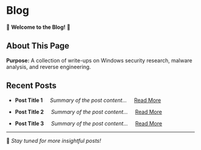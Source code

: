 # Blog

🚀 **Welcome to the Blog!** 🚀

## About This Page
**Purpose:** A collection of write-ups on Windows security research, malware analysis, and reverse engineering.

## Recent Posts
- **Post Title 1**  
  *Summary of the post content...*  
  [Read More](#)

- **Post Title 2**  
  *Summary of the post content...*  
  [Read More](#)

- **Post Title 3**  
  *Summary of the post content...*  
  [Read More](#)

---

🚀 *Stay tuned for more insightful posts!*
